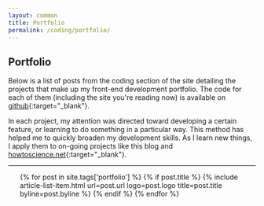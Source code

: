 ```yaml
---
layout: common
title: Portfolio
permalink: /coding/portfolio/
---
```


## Portfolio

Below is a list of posts from the coding section of the site detailing the projects that make up my front-end development portfolio. The code for each of them (including the site you're reading now) is available on [github](https://github.com/StaphSynth){:target="\_blank"}.

In each project, my attention was directed toward developing a certain feature, or learning to do something in a particular way. This method has helped me to quickly broaden my development skills. As I learn new things, I apply them to on-going projects like this blog and [howtoscience.net](http://www.howtoscience.net/){:target="\_blank"}.

<hr>

<ul class="post-list">
  {% for post in site.tags['portfolio'] %}
    {% if post.title %}
      {% include article-list-item.html url=post.url logo=post.logo title=post.title byline=post.byline %}
    {% endif %}
  {% endfor %}
</ul>
